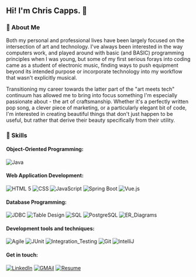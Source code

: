 ## Hi!  I'm Chris Capps. :wave:


### 🧔‍ About Me 
Both my personal and professional lives have been largely focused on the intersection of art and technology. 
I've always been interested in the way computers work, and played around with basic 
(and BASIC) programming principles when I was young, but some of my first serious forays into coding 
came as a student of electronic music, finding ways to push equipment beyond its intended purpose
or incorporate technology into my workflow that wasn't explicitly musical.

Transitioning my career towards the latter part of the "art meets tech" continuum has allowed me 
to bring into focus something I'm especially passionate about - the art of craftsmanship. 
Whether it's a perfectly written pop song, a clever piece of marketing, or a particularly elegant bit of code, 
I'm interested in creating beautiful things that don't just happen to be useful, but rather that derive their beauty specifically from their utility.

### :toolbox: Skills
#### Object-Oriented Programming: 
![Java](https://img.shields.io/badge/Java-007396?style=for-the-badge&logo=Java&logoColor=white)
#### Web Application Development: 
![HTML 5](https://img.shields.io/badge/HTML-f06529?style=for-the-badge&logo=HTML5&logoColor=white)
![CSS](https://img.shields.io/badge/CSS-264de4?style=for-the-badge&logo=CSS3&logoColor=white)
![JavaScript](https://img.shields.io/badge/JavaScript-F0DB4F?style=for-the-badge&logo=JAVASCRIPT&logoColor=323330)
![Spring Boot](https://img.shields.io/badge/Spring_Boot-6DB33F?style=for-the-badge&logo=Springboot&logoColor=white)
![Vue.js](https://img.shields.io/badge/Vue.js-4FC08D?style=for-the-badge&logo=VUE.JS&logoColor=white)

#### Database Programming: 
![JDBC](https://img.shields.io/badge/JDBC-007396?style=for-the-badge&logo=Java&logoColor=white)
![Table Design](https://img.shields.io/badge/Table_Design-4169E1?style=for-the-badge&logoColor=white)
![SQL](https://img.shields.io/badge/SQL-003B57?style=for-the-badge&logoColor=323330)
![PostgreSQL](https://img.shields.io/badge/PostgreSQL-4169E1?style=for-the-badge&logo=postgresql&logoColor=white)
![ER_Diagrams](https://img.shields.io/badge/ER_Diagrams-ff8c00?style=for-the-badge&logoColor=white)

#### Development tools and techniques:
![Agile](https://img.shields.io/badge/Agile-007396?style=for-the-badge&logoColor=white)
![JUnit](https://img.shields.io/badge/JUnit_Unit_Testing-25A162?style=for-the-badge&logo=junit5&logoColor=white)
![Integration_Testing](https://img.shields.io/badge/Integration_Testing-AA336A?style=for-the-badge&logoColor=white)
![Git](https://img.shields.io/badge/Git-F05032?style=for-the-badge&logo=git&logoColor=white)
![IntelliJ](https://img.shields.io/badge/IntelliJ-000000?style=for-the-badge&logo=intellij-idea&logoColor=white)

#### Get in touch:
[![LinkedIn](https://img.shields.io/badge/LinkedIn-0A66C2?style=for-the-badge&logo=linkedin&logoColor=white)](https://www.linkedin.com/in/christopher-capps/)
[![GMAil](https://img.shields.io/badge/GMail-EA4335?style=for-the-badge&logo=gmail&logoColor=white)](mailto:chriscapps@gmail.com)
[![Resume](https://img.shields.io/badge/Resume-7719AA?style=for-the-badge&logoColor=white)](https://drive.google.com/file/d/14Ap9NbhkKz7yp6Nlh0H_nPIVucdNjYtw/view?usp=sharing)




<!---
christopher-capps/christopher-capps is a ✨ special ✨ repository because its `README.md` (this file) appears on your GitHub profile.
You can click the Preview link to take a look at your changes.
--->
